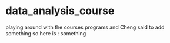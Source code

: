# data_analysis_course
playing around with the courses programs
and Cheng said to add something so here is : something
